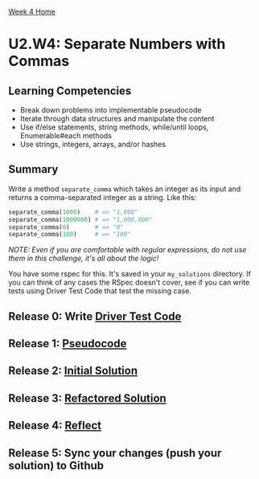 [Week 4 Home](../)

# U2.W4: Separate Numbers with Commas

## Learning Competencies
- Break down problems into implementable pseudocode
- Iterate through data structures and manipulate the content
- Use if/else statements, string methods, while/until loops, Enumerable#each methods
- Use strings, integers, arrays, and/or hashes

## Summary
Write a method `separate_comma` which takes an integer as its input and returns a comma-separated integer as a string.  Like this:

```ruby
separate_comma(1000)    # => "1,000"
separate_comma(1000000) # => "1,000,000"
separate_comma(0)       # => "0"
separate_comma(100)     # => "100"
```

*NOTE: Even if you are comfortable with regular expressions, do not use them in this challenge, it's all about the logic!*

You have some rspec for this. It's saved in your `my_solutions` directory. If you can think of any cases the RSpec doesn't cover, see if you can write tests using Driver Test Code that test the missing case.

## Release 0: Write [Driver Test Code](../../references/driver_code.md)
## Release 1: [Pseudocode](../../references/pseudocode.md)
## Release 2: [Initial Solution](../../references/initial_solution.md)
## Release 3: [Refactored Solution](../../references/refactoring.md)
## Release 4: [Reflect](../../references/reflection_guidelines.md)
## Release 5: Sync your changes (push your solution) to Github

